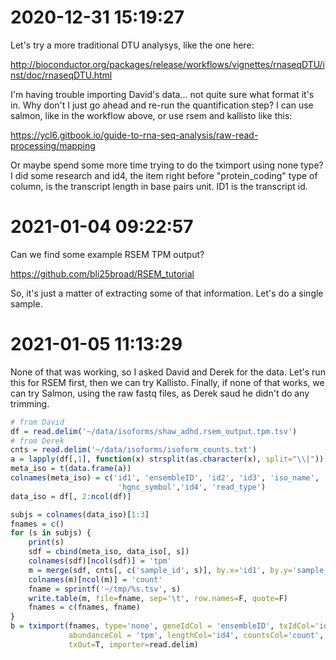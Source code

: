 # 2020-12-31 15:19:27

Let's try a more traditional DTU analysys, like the one here:

http://bioconductor.org/packages/release/workflows/vignettes/rnaseqDTU/inst/doc/rnaseqDTU.html

I'm having trouble importing David's data... not quite sure what format it's in.
Why don't I just go ahead and re-run the quantification step? I can use salmon,
like in the workflow above, or use rsem and kallisto like this:

https://ycl6.gitbook.io/guide-to-rna-seq-analysis/raw-read-processing/mapping

Or maybe spend some more time trying to do the tximport using none type? I did
some research and id4, the item right before "protein_coding" type of column, is
the transcript length in base pairs unit. ID1 is the transcript id. 

# 2021-01-04 09:22:57

Can we find some example RSEM TPM output?

https://github.com/bli25broad/RSEM_tutorial

So, it's just a matter of extracting some of that information. Let's do a single
sample.

# 2021-01-05 11:13:29

None of that was working, so I asked David and Derek for the data. Let's run
this for RSEM first, then we can try Kallisto. Finally, if none of that works,
we can try Salmon, using the raw fastq files, as Derek saud he didn't do any
trimming.

```r
# from David
df = read.delim('~/data/isoforms/shaw_adhd.rsem_output.tpm.tsv')
# from Derek
cnts = read.delim('~/data/isoforms/isoform_counts.txt')
a = lapply(df[,1], function(x) strsplit(as.character(x), split="\\|"))
meta_iso = t(data.frame(a))
colnames(meta_iso) = c('id1', 'ensembleID', 'id2', 'id3', 'iso_name',
                        'hgnc_symbol','id4', 'read_type')
data_iso = df[, 2:ncol(df)]

subjs = colnames(data_iso)[1:3]
fnames = c()
for (s in subjs) {
    print(s)
    sdf = cbind(meta_iso, data_iso[, s])
    colnames(sdf)[ncol(sdf)] = 'tpm'
    m = merge(sdf, cnts[, c('sample_id', s)], by.x='id1', by.y='sample_id')
    colnames(m)[ncol(m)] = 'count'
    fname = sprintf('~/tmp/%s.tsv', s)
    write.table(m, file=fname, sep='\t', row.names=F, quote=F)
    fnames = c(fnames, fname)
}
b = tximport(fnames, type='none', geneIdCol = 'ensembleID', txIdCol='id1',
             abundanceCol = 'tpm', lengthCol='id4', countsCol='count',
             txOut=T, importer=read.delim)
```